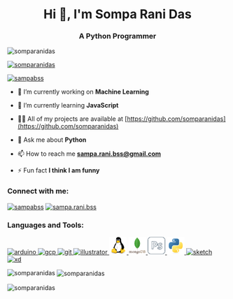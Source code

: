 <h1 align="center">Hi 👋, I'm Sompa Rani Das</h1>
<h3 align="center">A Python Programmer</h3>

<p align="left"> <img src="https://komarev.com/ghpvc/?username=somparanidas&label=Profile%20views&color=0e75b6&style=flat" alt="somparanidas" /> </p>

<p align="left"> <a href="https://github.com/ryo-ma/github-profile-trophy"><img src="https://github-profile-trophy.vercel.app/?username=somparanidas" alt="somparanidas" /></a> </p>

<p align="left"> <a href="https://twitter.com/sampabss" target="blank"><img src="https://img.shields.io/twitter/follow/sampabss?logo=twitter&style=for-the-badge" alt="sampabss" /></a> </p>

- 🔭 I’m currently working on **Machine Learning**

- 🌱 I’m currently learning **JavaScript**

- 👨‍💻 All of my projects are available at [https://github.com/somparanidas](https://github.com/somparanidas)

- 💬 Ask me about **Python**

- 📫 How to reach me **sampa.rani.bss@gmail.com**

- ⚡ Fun fact **I think I am funny**

<h3 align="left">Connect with me:</h3>
<p align="left">
<a href="https://twitter.com/sampabss" target="blank"><img align="center" src="https://raw.githubusercontent.com/rahuldkjain/github-profile-readme-generator/master/src/images/icons/Social/twitter.svg" alt="sampabss" height="30" width="40" /></a>
<a href="https://fb.com/sampa.rani.bss" target="blank"><img align="center" src="https://raw.githubusercontent.com/rahuldkjain/github-profile-readme-generator/master/src/images/icons/Social/facebook.svg" alt="sampa.rani.bss" height="30" width="40" /></a>
</p>

<h3 align="left">Languages and Tools:</h3>
<p align="left"> <a href="https://www.arduino.cc/" target="_blank" rel="noreferrer"> <img src="https://cdn.worldvectorlogo.com/logos/arduino-1.svg" alt="arduino" width="40" height="40"/> </a> <a href="https://cloud.google.com" target="_blank" rel="noreferrer"> <img src="https://www.vectorlogo.zone/logos/google_cloud/google_cloud-icon.svg" alt="gcp" width="40" height="40"/> </a> <a href="https://git-scm.com/" target="_blank" rel="noreferrer"> <img src="https://www.vectorlogo.zone/logos/git-scm/git-scm-icon.svg" alt="git" width="40" height="40"/> </a> <a href="https://www.adobe.com/in/products/illustrator.html" target="_blank" rel="noreferrer"> <img src="https://www.vectorlogo.zone/logos/adobe_illustrator/adobe_illustrator-icon.svg" alt="illustrator" width="40" height="40"/> </a> <a href="https://www.linux.org/" target="_blank" rel="noreferrer"> <img src="https://raw.githubusercontent.com/devicons/devicon/master/icons/linux/linux-original.svg" alt="linux" width="40" height="40"/> </a> <a href="https://www.mongodb.com/" target="_blank" rel="noreferrer"> <img src="https://raw.githubusercontent.com/devicons/devicon/master/icons/mongodb/mongodb-original-wordmark.svg" alt="mongodb" width="40" height="40"/> </a> <a href="https://www.photoshop.com/en" target="_blank" rel="noreferrer"> <img src="https://raw.githubusercontent.com/devicons/devicon/master/icons/photoshop/photoshop-line.svg" alt="photoshop" width="40" height="40"/> </a> <a href="https://www.python.org" target="_blank" rel="noreferrer"> <img src="https://raw.githubusercontent.com/devicons/devicon/master/icons/python/python-original.svg" alt="python" width="40" height="40"/> </a> <a href="https://www.sketch.com/" target="_blank" rel="noreferrer"> <img src="https://www.vectorlogo.zone/logos/sketchapp/sketchapp-icon.svg" alt="sketch" width="40" height="40"/> </a> <a href="https://www.adobe.com/products/xd.html" target="_blank" rel="noreferrer"> <img src="https://cdn.worldvectorlogo.com/logos/adobe-xd.svg" alt="xd" width="40" height="40"/> </a> </p>

<p><img align="left" src="https://github-readme-stats.vercel.app/api/top-langs?username=somparanidas&show_icons=true&locale=en&layout=compact" alt="somparanidas" /></p>

<p>&nbsp;<img align="center" src="https://github-readme-stats.vercel.app/api?username=somparanidas&show_icons=true&locale=en" alt="somparanidas" /></p>

<p><img align="center" src="https://github-readme-streak-stats.herokuapp.com/?user=somparanidas&" alt="somparanidas" /></p>
